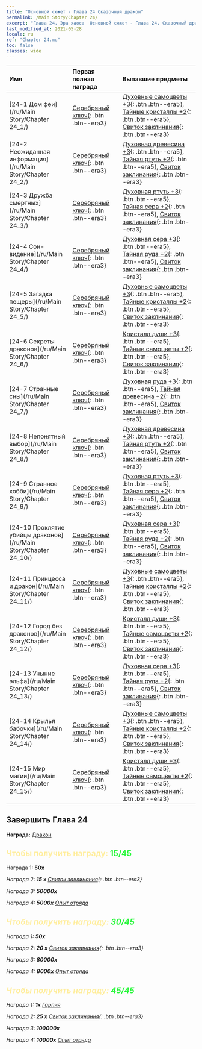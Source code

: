 ```yaml
---
title: "Основной сюжет - Глава 24 Сказочный дракон"
permalink: /Main Story/Chapter 24/
excerpt: "Глава 24. Эра хаоса  Основной сюжет - Глава 24. Сказочный дракон"
last_modified_at: 2021-05-28
locale: ru
ref: "Chapter 24.md"
toc: false
classes: wide
---
```


  | Имя |  Первая полная награда | Выпавшие предметы |
  |:------------|:------------|:------------| 
  | [24-1 Дом феи](/ru/Main Story/Chapter 24_1/) | [Серебряный ключ](/ItemsRU/con_693/){: .btn .btn--era3} | [Духовные самоцветы +3](/ItemsRU/mat_86/){: .btn .btn--era5}, [Тайные кристаллы +2](/ItemsRU/mat_80/){: .btn .btn--era5}, [Свиток заклинания](/ItemsRU/con_694/){: .btn .btn--era3} |
  | [24-2 Неожиданная информация](/ru/Main Story/Chapter 24_2/) | [Серебряный ключ](/ItemsRU/con_693/){: .btn .btn--era3} | [Духовная древесина +3](/ItemsRU/mat_83/){: .btn .btn--era5}, [Тайная ртуть +2](/ItemsRU/mat_77/){: .btn .btn--era5}, [Свиток заклинания](/ItemsRU/con_694/){: .btn .btn--era3} |
  | [24-3 Дружба смертных](/ru/Main Story/Chapter 24_3/) | [Серебряный ключ](/ItemsRU/con_693/){: .btn .btn--era3} | [Духовная ртуть +3](/ItemsRU/mat_84/){: .btn .btn--era5}, [Тайная сера +2](/ItemsRU/mat_78/){: .btn .btn--era5}, [Свиток заклинания](/ItemsRU/con_694/){: .btn .btn--era3} |
  | [24-4 Сон-видение](/ru/Main Story/Chapter 24_4/) | [Серебряный ключ](/ItemsRU/con_693/){: .btn .btn--era3} | [Духовная сера +3](/ItemsRU/mat_85/){: .btn .btn--era5}, [Тайная руда +2](/ItemsRU/mat_75/){: .btn .btn--era5}, [Свиток заклинания](/ItemsRU/con_694/){: .btn .btn--era3} |
  | [24-5 Загадка пещеры](/ru/Main Story/Chapter 24_5/) | [Серебряный ключ](/ItemsRU/con_693/){: .btn .btn--era3} | [Духовные самоцветы +3](/ItemsRU/mat_86/){: .btn .btn--era5}, [Тайные кристаллы +2](/ItemsRU/mat_80/){: .btn .btn--era5}, [Свиток заклинания](/ItemsRU/con_694/){: .btn .btn--era3} |
  | [24-6 Секреты драконов](/ru/Main Story/Chapter 24_6/) | [Серебряный ключ](/ItemsRU/con_693/){: .btn .btn--era3} | [Кристалл души +3](/ItemsRU/mat_87/){: .btn .btn--era5}, [Тайные самоцветы +2](/ItemsRU/mat_79/){: .btn .btn--era5}, [Свиток заклинания](/ItemsRU/con_694/){: .btn .btn--era3} |
  | [24-7 Странные сны](/ru/Main Story/Chapter 24_7/) | [Серебряный ключ](/ItemsRU/con_693/){: .btn .btn--era3} | [Духовная руда +3](/ItemsRU/mat_82/){: .btn .btn--era5}, [Тайная древесина +2](/ItemsRU/mat_76/){: .btn .btn--era5}, [Свиток заклинания](/ItemsRU/con_694/){: .btn .btn--era3} |
  | [24-8 Непонятный выбор](/ru/Main Story/Chapter 24_8/) | [Серебряный ключ](/ItemsRU/con_693/){: .btn .btn--era3} | [Духовная древесина +3](/ItemsRU/mat_83/){: .btn .btn--era5}, [Тайная ртуть +2](/ItemsRU/mat_77/){: .btn .btn--era5}, [Свиток заклинания](/ItemsRU/con_694/){: .btn .btn--era3} |
  | [24-9 Странное хобби](/ru/Main Story/Chapter 24_9/) | [Серебряный ключ](/ItemsRU/con_693/){: .btn .btn--era3} | [Духовная ртуть +3](/ItemsRU/mat_84/){: .btn .btn--era5}, [Тайная сера +2](/ItemsRU/mat_78/){: .btn .btn--era5}, [Свиток заклинания](/ItemsRU/con_694/){: .btn .btn--era3} |
  | [24-10 Проклятие убийцы драконов](/ru/Main Story/Chapter 24_10/) | [Серебряный ключ](/ItemsRU/con_693/){: .btn .btn--era3} | [Духовная сера +3](/ItemsRU/mat_85/){: .btn .btn--era5}, [Тайная руда +2](/ItemsRU/mat_75/){: .btn .btn--era5}, [Свиток заклинания](/ItemsRU/con_694/){: .btn .btn--era3} |
  | [24-11 Принцесса и дракон](/ru/Main Story/Chapter 24_11/) | [Серебряный ключ](/ItemsRU/con_693/){: .btn .btn--era3} | [Духовные самоцветы +3](/ItemsRU/mat_86/){: .btn .btn--era5}, [Тайные кристаллы +2](/ItemsRU/mat_80/){: .btn .btn--era5}, [Свиток заклинания](/ItemsRU/con_694/){: .btn .btn--era3} |
  | [24-12 Город без драконов](/ru/Main Story/Chapter 24_12/) | [Серебряный ключ](/ItemsRU/con_693/){: .btn .btn--era3} | [Кристалл души +3](/ItemsRU/mat_87/){: .btn .btn--era5}, [Тайные самоцветы +2](/ItemsRU/mat_79/){: .btn .btn--era5}, [Свиток заклинания](/ItemsRU/con_694/){: .btn .btn--era3} |
  | [24-13 Уныние эльфа](/ru/Main Story/Chapter 24_13/) | [Серебряный ключ](/ItemsRU/con_693/){: .btn .btn--era3} | [Духовная сера +3](/ItemsRU/mat_85/){: .btn .btn--era5}, [Тайная руда +2](/ItemsRU/mat_75/){: .btn .btn--era5}, [Свиток заклинания](/ItemsRU/con_694/){: .btn .btn--era3} |
  | [24-14 Крылья бабочки](/ru/Main Story/Chapter 24_14/) | [Серебряный ключ](/ItemsRU/con_693/){: .btn .btn--era3} | [Духовные самоцветы +3](/ItemsRU/mat_86/){: .btn .btn--era5}, [Тайные кристаллы +2](/ItemsRU/mat_80/){: .btn .btn--era5}, [Свиток заклинания](/ItemsRU/con_694/){: .btn .btn--era3} |
  | [24-15 Мир магии](/ru/Main Story/Chapter 24_15/) | [Серебряный ключ](/ItemsRU/con_693/){: .btn .btn--era3} | [Кристалл души +3](/ItemsRU/mat_87/){: .btn .btn--era5}, [Тайные самоцветы +2](/ItemsRU/mat_79/){: .btn .btn--era5}, [Свиток заклинания](/ItemsRU/con_694/){: .btn .btn--era3} |


## Завершить Глава 24

 **Награда:** [Дракон](/ru/heroes/Dracon/)



## <span style="color: #ffeea0">Чтобы получить награду: </span><span style="color: #27f73a">15/45</span>

 Награда 1:  **50x** <i class="fas fa-gem"/>

 Награда 2: **15 x** [Свиток заклинания](/ItemsRU/con_694/){: .btn .btn--era3}

 Награда 3:  **50000x** <i class="fas fa-coins"/>

 Награда 4:  **5000x** [Опыт отряда](/ItemsRU/con_902/)



## <span style="color: #ffeea0">Чтобы получить награду: </span><span style="color: #27f73a">30/45</span>

 Награда 1:  **50x** <i class="fas fa-gem"/>

 Награда 2: **20 x** [Свиток заклинания](/ItemsRU/con_694/){: .btn .btn--era3}

 Награда 3:  **80000x** <i class="fas fa-coins"/>

 Награда 4:  **8000x** [Опыт отряда](/ItemsRU/con_902/)



## <span style="color: #ffeea0">Чтобы получить награду: </span><span style="color: #27f73a">45/45</span>

 Награда 1:  **1x** [Гарпия](/ru/units/Harpy/)

 Награда 2: **25 x** [Свиток заклинания](/ItemsRU/con_694/){: .btn .btn--era3}

 Награда 3:  **100000x** <i class="fas fa-coins"/>

 Награда 4:  **10000x** [Опыт отряда](/ItemsRU/con_902/)

